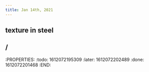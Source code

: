 ```yaml
---
title: Jan 14th, 2021
---
```


## texture in steel
## /
:PROPERTIES:
:todo: 1612072195309
:later: 1612072202489
:done: 1612072201468
:END:
##
